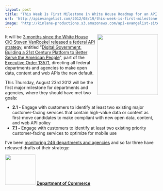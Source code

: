```yaml
---
layout: post
title: "This Week Is First Milestone in White House Roadmap for an API Driven Digital Strategy"
url: 'http://apievangelist.com/2012/08/19/this-week-is-first-milestone-in-white-house-roadmap-for-an-api-driven-digital-strategy/'
image: 'http://kinlane-productions.s3.amazonaws.com/api-evangelist-site/blog/US_white_house_logo.png'
---
```


<img class="c1" src="http://kinlane-productions.s3.amazonaws.com/api-evangelist/federal-government/US_white_house_logo.png" alt="" width="200" align="right" />

It will be [3 months since the White House CiO Steven VanRoekel released a federal API strategy][1], entitled "[Digital Government: Building a 21st Century Platform to Better Serve the American People][2]", part of the [Executive Order 13571][3], directing all federal departments and agencies to make open data, content and web APIs the new default.

This Thursday, August 23rd 2012 will be the first major milestone for departments and agencies, where they should have met two goals:

  * **2.1 -** Engage with customers to identify at least two existing major customer-facing services that contain high-value data or content as first-move candidates to make compliant with new open data, content, and web API policy
  * **7.1 -** Engage with customers to identify at least two existing priority customer-facing services to optimize for mobile use

I’ve been [monitoring 246 departments and agencies][4] and so far three have released drafts of their strategy:

[<img src="http://kinlane-productions.s3.amazonaws.com/digital-strategy/logos/commerce.png" alt="" width="100" />][5]
**[Department of Commerce][5]**

   [1]: http://blog.apievangelist.com/2012/06/01/barak-obama-directs-all-federal-agencies-to-have-an-api/ (3 months since the White House CiO Steven VanRoekel released a federal API strategy)
   [2]: http://www.whitehouse.gov/sites/default/files/omb/egov/digital-government/digital-government-strategy.pdf
   [3]: http://www.gpo.gov/fdsys/pkg/FR-2011-05-02/pdf/2011-10732.pdf
   [4]: /federal_government.php (monitoring 246 departments and agencies)
   [5]: http://www.commerce.gov/
